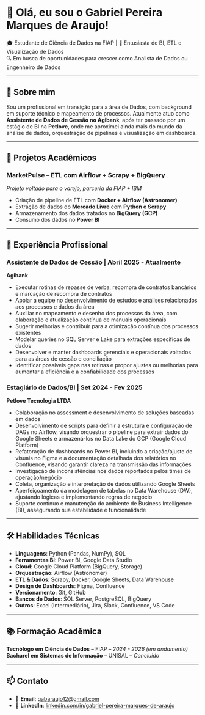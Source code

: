 # 👋 Olá, eu sou o Gabriel Pereira Marques de Araujo!

🎓 Estudante de Ciência de Dados na FIAP | 🧠 Entusiasta de BI, ETL e Visualização de Dados  
🔍 Em busca de oportunidades para crescer como Analista de Dados ou Engenheiro de Dados

---

## 🚀 Sobre mim

Sou um profissional em transição para a área de Dados, com background em suporte técnico e mapeamento de processos. Atualmente atuo como **Assistente de Dados de Cessão no Agibank**, após ter passado por um estágio de BI na **Petlove**, onde me aproximei ainda mais do mundo da análise de dados, orquestração de pipelines e visualização em dashboards.

---

## 🧪 Projetos Acadêmicos

### **MarketPulse – ETL com Airflow + Scrapy + BigQuery**  
*Projeto voltado para o varejo, parceria da FIAP + IBM*  
- Criação de pipeline de ETL com **Docker + Airflow (Astronomer)**  
- Extração de dados do **Mercado Livre** com **Python e Scrapy**  
- Armazenamento dos dados tratados no **BigQuery (GCP)**
- Consumo dos dados no **Power BI**

---

## 💼 Experiência Profissional

### **Assistente de Dados de Cessão | Abril 2025 - Atualmente**  
**Agibank**  
- Executar rotinas de repasse de verba, recompra de contratos bancários e marcação de recompra de contratos  
- Apoiar a equipe no desenvolvimento de estudos e análises relacionados aos processos e dados da área  
- Auxiliar no mapeamento e desenho dos processos da área, com elaboração e atualização contínua de manuais operacionais  
- Sugerir melhorias e contribuir para a otimização contínua dos processos existentes  
- Modelar queries no SQL Server e Lake para extrações específicas de dados  
- Desenvolver e manter dashboards gerenciais e operacionais voltados para as áreas de cessão e conciliação  
- Identificar possíveis gaps nas rotinas e propor ajustes ou melhorias para aumentar a eficiência e a confiabilidade dos processos  

### **Estagiário de Dados/BI | Set 2024 - Fev 2025**  
**Petlove Tecnologia LTDA**  
- Colaboração no assessment e desenvolvimento de soluções baseadas em dados  
- Desenvolvimento de scripts para definir a estrutura e configuração de DAGs no Airflow, visando orquestrar o pipeline para extrair dados do Google Sheets e armazená-los no Data Lake do GCP (Google Cloud Platform)  
- Refatoração de dashboards no Power BI, incluindo a criação/ajuste de visuais no Figma e a documentação detalhada dos relatórios no Confluence, visando garantir clareza na transmissão das informações  
- Investigação de inconsistências nos dados reportados pelos times de operação/negócio  
- Coleta, organização e interpretação de dados utilizando Google Sheets  
- Aperfeiçoamento da modelagem de tabelas no Data Warehouse (DW), ajustando lógicas e implementando regras de negócio  
- Suporte contínuo e manutenção do ambiente de Business Intelligence (BI), assegurando sua estabilidade e funcionalidade  

---

## 🛠️ Habilidades Técnicas

- **Linguagens**: Python (Pandas, NumPy), SQL  
- **Ferramentas BI**: Power BI, Google Data Studio  
- **Cloud**: Google Cloud Platform (BigQuery, Storage)  
- **Orquestração**: Airflow (Astronomer)  
- **ETL & Dados**: Scrapy, Docker, Google Sheets, Data Warehouse  
- **Design de Dashboards**: Figma, Confluence  
- **Versionamento**: Git, GitHub  
- **Bancos de Dados**: SQL Server, PostgreSQL, BigQuery  
- **Outros**: Excel (Intermediário), Jira, Slack, Confluence, VS Code  

---

## 📚 Formação Acadêmica

**Tecnólogo em Ciência de Dados** – FIAP – *2024 - 2026 (em andamento)*  
**Bacharel em Sistemas de Informação** – UNISAL – *Concluído*

---

## 📫 Contato

- 📧 **Email**: gabaraujo12@gmail.com  
- 💼 **LinkedIn**: [linkedin.com/in/gabriel-pereira-marques-de-araujo](https://www.linkedin.com/in/gabrielpereiramarques/)
